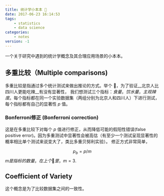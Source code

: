 ```yaml
---
title: 统计学小本本 🎉
date: 2017-06-23 16:14:53
tags:
	- statistics
	- data science
categories:
	- notes
version: -1
---
```


一个关于研究中遇到的统计学概念及其合理应用场景的小本本。

## 多重比较（Multiple comparisons)

多重比较是指通过多个统计测试来做出推论的方式。举个 🌰，为了验证__北京人比四川人更能吃辣__有没有显著性，
我们想测试三个指标：*食量*，*饮水量*，*主观辣度*。每个指标都在同一个实验数据集（两组分别为北京人和四川人）下进行测试，每个指标都有自己的显著性 $p$ 值。

### Bonferroni修正 (Bonferroni correction)

这是在多重比较下对每个 $p$ 值进行修正，从而降低可能的假阳性错误(false positive error)。因为多重测试中显著性会被高估（有至少一个测试呈现显著性的概率相比单个测试来说变大了，类比多重贝努利实验）。
修正方式非常简单，

$$p_b = p / m$$
$m是指标的数量，在上个 🌰 里，$$m = 3$.

## Coefficient of Variety

这个概念是为了比较数据集之间的一致性。